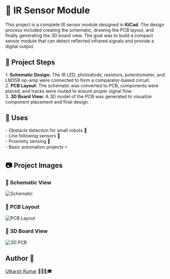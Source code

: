 <h1>🔦 IR Sensor Module</h1>

<p>
This project is a complete IR sensor module designed in <b>KiCad</b>. 
The design process included creating the schematic, drawing the PCB layout, 
and finally generating the 3D board view. The goal was to build a compact 
sensor module that can detect reflected infrared signals and provide a 
digital output.
</p>

<h2>📝 Project Steps</h2>
<p>
1. <b>Schematic Design:</b> The IR LED, photodiode, resistors, potentiometer, 
and LM358 op-amp were connected to form a comparator-based circuit.<br>
2. <b>PCB Layout:</b> The schematic was converted to PCB, components were placed, 
and tracks were routed to ensure proper signal flow.<br>
3. <b>3D Board View:</b> A 3D model of the PCB was generated to visualize 
component placement and final design.
</p>

<h2>🚀 Uses</h2>
<p>
- Obstacle detection for small robots 🤖<br>
- Line following sensors 🚗<br>
- Proximity sensing 📡<br>
- Basic automation projects ⚡
</p>

<h2>📷 Project Images</h2>
<h3>🔹 Schematic View</h3>
<p><img src="https://github.com/utkarsh-kumar4/IR-Sensor-Module-in-KiCad/blob/main/Schematic%20View.png" alt="Schematic"></p>
<h3>🔹 PCB Layout</h3>
<p><img src="https://github.com/utkarsh-kumar4/IR-Sensor-Module-in-KiCad/blob/main/PCB%20Layout.png" alt="PCB Layout"></p>
<h3>🔹 3D Board View</h3>
<p><img src="https://github.com/utkarsh-kumar4/IR-Sensor-Module-in-KiCad/blob/main/3D%20Board%20View.png" alt="3D PCB"></p>

## Author 👤
[Utkarsh Kumar](https://github.com/utkarsh-kumar4) 👨🏻‍💻🎓
